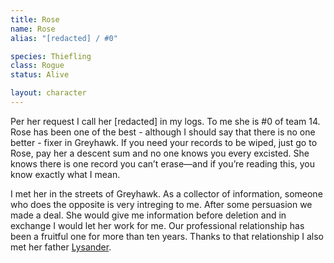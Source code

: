 ```yaml
---
title: Rose
name: Rose
alias: "[redacted] / #0"

species: Thiefling
class: Rogue
status: Alive

layout: character
---
```


Per her request I call her [redacted] in my logs. To me she is #0 of team 14. Rose has been one of the best - although I should say that there is no one better - fixer in Greyhawk. If you need your records to be wiped, just go to Rose, pay her a descent sum and no one knows you every excisted. She knows there is one record you can’t erase—and if you’re reading this, you know exactly what I mean. 

I met her in the streets of Greyhawk. As a collector of information, someone who does the opposite is very intreging to me. After some persuasion we made a deal. She would give me information before deletion and in exchange I would let her work for me. Our professional relationship has been a fruitful one for more than ten years. Thanks to that relationship I also met her father [Lysander](../lysander).